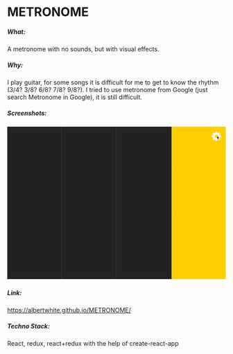 # METRONOME

##### What: 
A metronome with no sounds, but with visual effects.

##### Why: 
I play guitar, for some songs it is difficult for me to get to know the rhythm (3/4? 3/8? 6/8? 7/8? 9/8?). I tried to use metronome from Google (just search Metronome in Google), it is still difficult.

##### Screenshots:
![alt tag](https://github.com/AlbertWhite/METRONOME/blob/master/screenshot.gif)

##### Link:
https://albertwhite.github.io/METRONOME/

##### Techno Stack: 
React, redux, react+redux with the help of create-react-app
